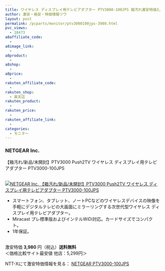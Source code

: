 ```yaml
---
title: ワイヤレス ディスプレイ用テレビアダプター PTV3000-100JPS 箱汚れ激安特価3,980円！送料無料！
author: 激安・格安・特価情報ツウ
layout: post
permalink: /pcparts/monitor/ptv3000100jps-3980.html
pvc_views:
  - 18473
a8affiliate_code:
  - 
a8image_link:
  - 
a8product:
  - 
a8shop:
  - 
a8price:
  - 
rakuten_affiliate_code:
  - 
rakuten_shop:
  - 楽天店
rakuten_product:
  - 
rakuten_price:
  - 
rakuten_affiliate_link:
  - 
categories:
  - モニター
---
```

### NETGEAR Inc.  
【箱汚れ/新品/未開封】PTV3000 Push2TV ワイヤレス ディスプレイ用テレビアダプター PTV3000-100JPS

<div class="img-bg2 img_L">
  <a href="http://px.a8.net/svt/ejp?a8mat=ZYP6S+8IMA3E+S1Q+BWGDT&#038;a8ejpredirect=http://nttxstore.jp/_II_QZX0006796" target="_blank"><br /> <img border="0" alt="NETGEAR Inc. 【箱汚れ/新品/未開封】PTV3000 Push2TV ワイヤレス ディスプレイ用テレビアダプター PTV3000-100JPS" src="http://i2.wp.com/image.nttxstore.jp/l2_images/Q/QZ/QZX0006796.jpg?w=120" data-recalc-dims="1" /></a>
</div>

<!--more-->

  * スマートフォン、タブレット、ノートPCなどのワイヤレスデバイスの映像を手軽にデジタルテレビの大画面にミラーリングする次世代型ワイヤレス ディスプレイ用テレビアダプター。
  * Miracast プレ標準版およびインテルWiDi対応。カードサイズでコンパクト。
  * 1年保証。

<br clear="all" />激安特価 <span class="tokka-price"><strong>3,980</strong></span> 円（税込）**送料無料**  
＜価格比較サイト最安値 他店：5,299円＞  
  
NTT-Xにて激安特価情報を見る： <span class="fs150p"><a href="http://px.a8.net/svt/ejp?a8mat=ZYP6S+8IMA3E+S1Q+BWGDT&#038;a8ejpredirect=http://nttxstore.jp/_II_QZX0006796" target="_blank">NETGEAR PTV3000-100JPS</a></span>